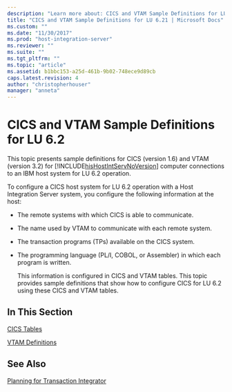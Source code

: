 ```yaml
---
description: "Learn more about: CICS and VTAM Sample Definitions for LU 6.2"
title: "CICS and VTAM Sample Definitions for LU 6.21 | Microsoft Docs"
ms.custom: ""
ms.date: "11/30/2017"
ms.prod: "host-integration-server"
ms.reviewer: ""
ms.suite: ""
ms.tgt_pltfrm: ""
ms.topic: "article"
ms.assetid: b1bbc153-a25d-461b-9b02-748ece9d89cb
caps.latest.revision: 4
author: "christopherhouser"
manager: "anneta"
---
```

# CICS and VTAM Sample Definitions for LU 6.2
This topic presents sample definitions for CICS (version 1.6) and VTAM (version 3.2) for [!INCLUDE[hisHostIntServNoVersion](../includes/hishostintservnoversion-md.md)] computer connections to an IBM host system for LU 6.2 operation.  
  
 To configure a CICS host system for LU 6.2 operation with a Host Integration Server system, you configure the following information at the host:  
  
- The remote systems with which CICS is able to communicate.  
  
- The name used by VTAM to communicate with each remote system.  
  
- The transaction programs (TPs) available on the CICS system.  
  
- The programming language (PL/I, COBOL, or Assembler) in which each program is written.  
  
  This information is configured in CICS and VTAM tables. This topic provides sample definitions that show how to configure CICS for LU 6.2 using these CICS and VTAM tables.  
  
## In This Section  
 [CICS Tables](../core/cics-tables1.md)  
  
 [VTAM Definitions](../core/vtam-definitions2.md)  
  
## See Also  
 [Planning for Transaction Integrator](../core/planning-for-transaction-integrator2.md)
